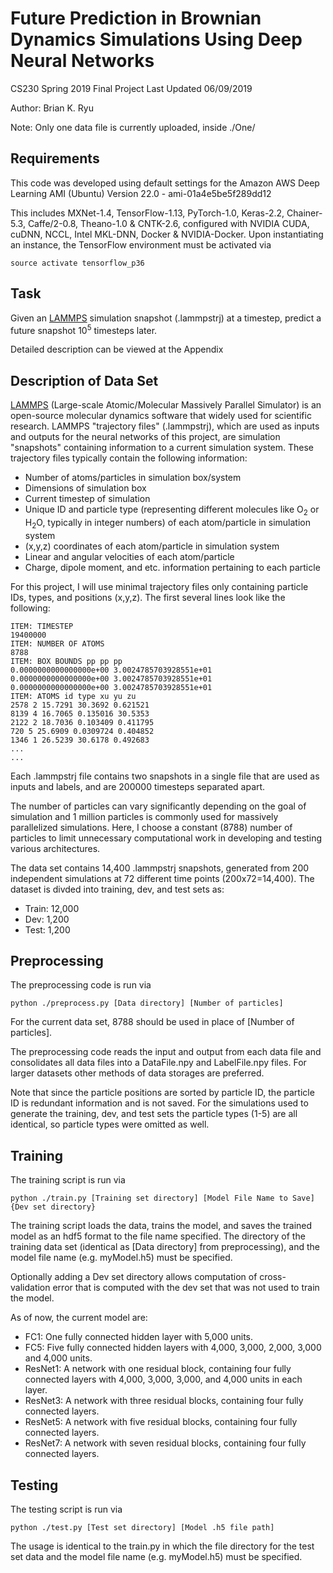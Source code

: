 # Future Prediction in Brownian Dynamics Simulations Using Deep Neural Networks
CS230 Spring 2019 Final Project
Last Updated 06/09/2019

Author: Brian K. Ryu

Note: Only one data file is currently uploaded, inside ./One/

## Requirements
This code was developed using default settings for the Amazon AWS Deep Learning AMI (Ubuntu) Version 22.0 - ami-01a4e5be5f289dd12

This includes MXNet-1.4, TensorFlow-1.13, PyTorch-1.0, Keras-2.2, Chainer-5.3, Caffe/2-0.8, Theano-1.0 & CNTK-2.6, configured with NVIDIA CUDA, cuDNN, NCCL, Intel MKL-DNN, Docker & NVIDIA-Docker. Upon instantiating an instance, the TensorFlow environment must be activated via
```
source activate tensorflow_p36
```
## Task
Given an [LAMMPS][LAMMPS] simulation snapshot (.lammpstrj) at a timestep, predict a future snapshot 10<sup>5</sup> timesteps later.

Detailed description can be viewed at the Appendix


## Description of Data Set
[LAMMPS][LAMMPS] (Large-scale Atomic/Molecular Massively Parallel Simulator) is an open-source molecular dynamics software that widely used for scientific research. LAMMPS "trajectory files" (.lammpstrj), which are used as inputs and outputs for the neural networks of this project, are simulation "snapshots" containing information to a current simulation system. These trajectory files typically contain the following information:
* Number of atoms/particles in simulation box/system
* Dimensions of simulation box
* Current timestep of simulation
* Unique ID and particle type (representing different molecules like O<sub>2</sub> or H<sub>2</sub>O, typically in integer numbers) of each atom/particle in simulation system
* (x,y,z) coordinates of each atom/particle in simulation system
* Linear and angular velocities of each atom/particle
* Charge, dipole moment, and etc. information pertaining to each particle

For this project, I will use minimal trajectory files only containing particle IDs, types, and positions (x,y,z). The first several lines look like the following:

```
ITEM: TIMESTEP
19400000
ITEM: NUMBER OF ATOMS
8788
ITEM: BOX BOUNDS pp pp pp
0.0000000000000000e+00 3.0024785703928551e+01
0.0000000000000000e+00 3.0024785703928551e+01
0.0000000000000000e+00 3.0024785703928551e+01
ITEM: ATOMS id type xu yu zu 
2578 2 15.7291 30.3692 0.621521 
8139 4 16.7065 0.135016 30.5353 
2122 2 18.7036 0.103409 0.411795 
720 5 25.6909 0.0309724 0.404852 
1346 1 26.5239 30.6178 0.492683 
...
...
```
Each .lammpstrj file contains two snapshots in a single file that are used as inputs and labels, and are 200000 timesteps separated apart.

The number of particles can vary significantly depending on the goal of simulation and 1 million particles is commonly used for massively parallelized simulations. Here, I choose a constant (8788) number of particles to limit unnecessary computational work in developing and testing various architectures.

The data set contains 14,400 .lammpstrj snapshots, generated from 200 independent simulations at 72 different time points (200x72=14,400). The dataset is divded into training, dev, and test sets as:
* Train: 12,000
* Dev: 1,200
* Test: 1,200

## Preprocessing
The preprocessing code is run via
```
python ./preprocess.py [Data directory] [Number of particles]
```
For the current data set, 8788 should be used in place of [Number of particles].

The preprocessing code reads the input and output from each data file and consolidates all data files into a DataFile.npy and LabelFile.npy files. For larger datasets other methods of data storages are preferred. 

Note that since the particle positions are sorted by particle ID, the particle ID is redundant information and is not saved. For the simulations used to generate the training, dev, and test sets the particle types (1-5) are all identical, so particle types were omitted as well.

## Training
The training script is run via
```
python ./train.py [Training set directory] [Model File Name to Save] {Dev set directory}
```
The training script loads the data, trains the model, and saves the trained model as an hdf5 format to the file name specified. The directory of the training data set (identical as [Data directory] from preprocessing), and the model file name (e.g. myModel.h5) must be specified.

Optionally adding a Dev set directory allows computation of cross-validation error that is computed with the dev set that was not used to train the model.

As of now, the current model are:
* FC1: One fully connected hidden layer with 5,000 units.
* FC5: Five fully connected hidden layers with 4,000, 3,000, 2,000, 3,000 and 4,000 units.
* ResNet1: A network with one residual block, containing four fully connected layers with 4,000, 3,000, 3,000, and 4,000 units in each layer.
* ResNet3: A network with three residual blocks, containing four fully connected layers.
* ResNet5: A network with five residual blocks, containing four fully connected layers.
* ResNet7: A network with seven residual blocks, containing four fully connected layers.

## Testing
The testing script is run via
```
python ./test.py [Test set directory] [Model .h5 file path]
```
The usage is identical to the train.py in which the file directory for the test set data and the model file name (e.g. myModel.h5) must be specified.

[LAMMPS]: https://lammps.sandia.gov/